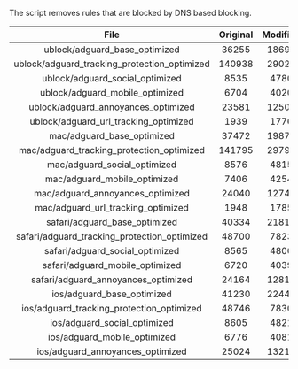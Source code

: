 The script removes rules that are blocked by DNS based blocking.


| File | Original | Modified |
|:----:|:-----:|:-----:|
| ublock/adguard_base_optimized | 36255 | 18695 |
| ublock/adguard_tracking_protection_optimized | 140938 | 29020 |
| ublock/adguard_social_optimized | 8535 | 4780 |
| ublock/adguard_mobile_optimized | 6704 | 4020 |
| ublock/adguard_annoyances_optimized | 23581 | 12504 |
| ublock/adguard_url_tracking_optimized | 1939 | 1776 |
| mac/adguard_base_optimized | 37472 | 19878 |
| mac/adguard_tracking_protection_optimized | 141795 | 29797 |
| mac/adguard_social_optimized | 8576 | 4815 |
| mac/adguard_mobile_optimized | 7406 | 4254 |
| mac/adguard_annoyances_optimized | 24040 | 12744 |
| mac/adguard_url_tracking_optimized | 1948 | 1785 |
| safari/adguard_base_optimized | 40334 | 21817 |
| safari/adguard_tracking_protection_optimized | 48700 | 7823 |
| safari/adguard_social_optimized | 8565 | 4800 |
| safari/adguard_mobile_optimized | 6720 | 4039 |
| safari/adguard_annoyances_optimized | 24164 | 12817 |
| ios/adguard_base_optimized | 41230 | 22444 |
| ios/adguard_tracking_protection_optimized | 48746 | 7830 |
| ios/adguard_social_optimized | 8605 | 4821 |
| ios/adguard_mobile_optimized | 6776 | 4081 |
| ios/adguard_annoyances_optimized | 25024 | 13211 |